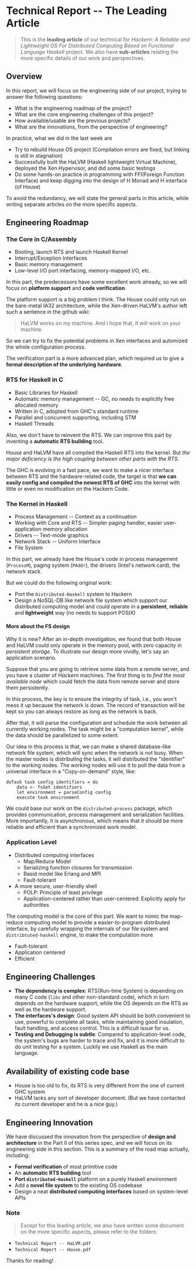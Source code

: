 # Technical Report -- The Leading Article

> This is the **leading article** of our technical for *Hackern: A Reliable and Lightweight OS For Distributed Computing Based on Functional Language Haskell* project. We also have **sub-articles** relating the more specific details of our work and perspectives.

## Overview

In this report, we will focus on the engineering side of our project, trying to answer the following questions:

* What is the engineering roadmap of the project?
* What are the core engineering challenges of this project?
* How available/usable are the previous projects?
* What are the innovations, from the perspective of engineering?

In practice, what we did in the last week are

* Try to rebuild House OS project (Compilation errors are fixed, but linking is still in stagnation)
* Successfully built the HaLVM (Haskell lightweight Virtual Machine), deployed the Xen Hypervisor, and did some basic testings
* Do some hands-on practice in programming with FFI(Foreign Function Interface) and keep digging into the design of H Monad and H interface (of House)

To avoid the redundancy, we will state the general parts in this article, while writing separate articles on the more specific aspects.

## Engineering Roadmap
### The Core in C/Assembly
* Booting, launch RTS and launch Haskell Kernel
* Interrupt/Exception Interfaces
* Basic memory management
* Low-level I/O port interfacing, memory-mapped I/O, etc.

In this part, the predecessors have some excellent work already, so we will focus on **platform support** and **code verification**.

The platform support is a big problem I think. The House could only run on the bare-metal IA32 architecture, while the Xen-driven HaLVM's author left such a sentence in the github wiki:

> HaLVM works on my machine. And I hope that, it will work on your machine.

So we can try to fix the potential problems in Xen interfaces and automized the whole configuration process.

The verification part is a more advanced plan, which required us to give a **formal description of the underlying hardware**.

### RTS for Haskell in C
* Basic Libraries for Haskell
* Automatic memory management -- GC, no needs to explicitly free allocated memory
* Written in C, adopted from GHC's standard runtime
* Parallel and concurrent supporting, including STM
* Haskell Threads

Also, we don't have to reinvent the RTS. We can improve this part by inventing a **automatic RTS building** tool.

House and HaLVM have all compiled the Haskell RTS into the kernel. But *the major deficiency is the high coupling between other parts with the RTS*.

The GHC is evolving in a fast pace, we want to make a nicer interface between RTS and the hardware-related code, the target is that **we can easily config and compiled the newest RTS of GHC** into the kernel with little or even no modification on the Hackern Code.


### The Kernel in Haskell
* Process Management -- Context as a continuation
* Working with Core and RTS -- Simpler paging handler, easier user-application memory allocation
* Drivers -- Text-mode graphics
* Network Stack -- Uniform Interface
* File System

In this part, we already have the House's code in process management (`ProcessM`), paging system (`PAddr`), the drivers (Intel's network card), the network stack.

But we could do the following original work:

* Port the `Distributed-Haskell` system to Hackern
* Design a NoSQL-DB like network file system which support our distributed computing model and could operate in a **persistent**, **reliable** and **lightweight** way (no needs to support POSIX)

#### More about the FS design
Why it is new? After an in-depth investigation, we found that both House and HaLVM could only operate in the memory pool, with zero capacity in *persistent storage*. To illustrate our design more vividly, let's say an application scenario.

Suppose that you are going to retrieve some data from a remote server, and you have a cluster of *Hackern* machines. The first thing is to *find the most available node* which could fetch the data from remote server and store them persistently.

In this process, the key is to ensure the integrity of task, i.e., you won't mess it up because the network is down. The record of transaction will be kept so you can always restore as long as the network is back.

After that, it will parse the configuration and schedule the work between all currently working nodes. The task might be a "computation kernel", while the data should be parallelized to some extent.

Our idea in this process is that, we can make a shared database-like network file system, which will sync when the network is not busy. When the master nodes is distributing the tasks, it will distributed the "identifier" to the working nodes. The working nodes will use it to poll the data from a universal interface in a "Copy-on-demand" style, like:


	doTask task config identifiers = do
		data <- fsGet identifiers
		let environment = parseConfig config
		execute task environment

We could base our work on the `distributed-process` package, which provides communication, process management and serialization facilities. More importantly, it is asynchronous, which means that it should be more reliable and efficient than a synchronized work model.


### Application Level
* Distributed computing interfaces
    - Map/Reduce Model
    - Serializing function closures for transmission
    - Basid model like Erlang and MPI
    - Fault-tolerant
* A more secure, user-friendly shell
    - POLP: Principle of least privilege
    - Application-centered rather than user-centered: Explicitly apply for authorities


The computing model is the core of this part. We want to mimic the map-reduce computing model to provide a easier-to-program distributed interface, by carefully wrapping the internals of our file system and `distribtuted-haskell` engine, to make the computation more

* Fault-tolerant
* Application centered
* Efficient

## Engineering Challenges
* **The dependency is complex**: RTS(Run-time System) is depending on many C code (`libc` and other non-standard code), which in turn depends on the hardware support, while the OS depends on the RTS as well as the hardware support.
* **The interfaces's design**: Good system API should be both convenient to use, powerful to complete all tasks, while maintaining good insulation, fault handling, and access control. This is a difficult issue for us.
* **Testing and Debugging is subtle**: Compared to application-level code, the system's bugs are harder to trace and fix, and it is more difficult to do unit testing for a system. Luckily we use Haskell as the main language.

## Availability of existing code base

* House is too old to fix, its RTS is very different from the one of current GHC system
* HaLVM lacks any sort of developer document. (But we have contacted its current developer and he is a nice guy.)

## Engineering Innovation
We have discussed the innovation from the perspective of **design and architecture** in the Part II of this series spec, and we will focus on its engineering side in this section. This is a summary of the road map actually, including:

* **Formal verification** of most primitive code
* An **automatic RTS building** tool
* **Port `distributed-Haskell`** platform on a purely Haskell environment
* Add a **novel file system** to the existing OS codebase
* Design a neat **distributed computing interfaces** based on system-level APIs


### Note

> Except for this leading article, we also have written some document on the more specific aspects, please refer to the folders: 

* `Technical Report -- HaLVM.pdf`
* `Technical Report -- House.pdf`

Thanks for reading!
